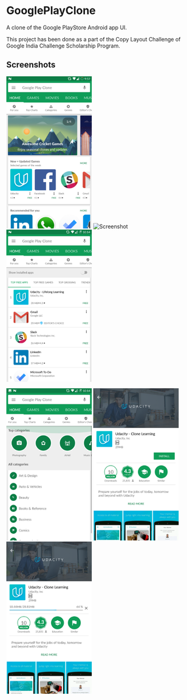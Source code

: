 # GooglePlayClone

A clone of the Google PlayStore Android app UI.

This project has been done as a part of the Copy Layout Challenge of Google India Challenge Scholarship Program.

## Screenshots

<img src="/images/screenshot_1.png" height="400" alt="Screenshot"/>       <img src="/images/screenshot_2.png" height="400" alt="Screenshot"/>      <img src="/images/screenshot_3.png" height="400" alt="Screenshot"/>

<img src="/images/screenshot_4.png" height="400" alt="Screenshot"/>       <img src="/images/screenshot_5.png" height="400" alt="Screenshot"/>      <img src="/images/screenshot_6.png" height="400" alt="Screenshot"/>

